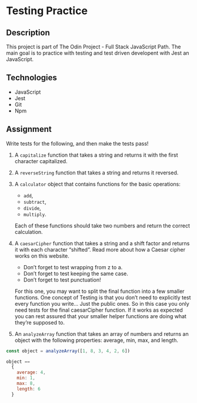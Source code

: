 # Testing Practice

## Description

This project is part of The Odin Project - Full Stack JavaScript Path. The main
goal is to practice with testing and test driven developent with Jest an JavaScript.

## Technologies

- JavaScript
- Jest
- Git
- Npm

## Assignment

Write tests for the following, and then make the tests pass!

1.  A `capitalize` function that takes a string and returns it with the first
    character capitalized.

2.  A `reverseString` function that takes a string and returns it reversed.

3.  A `calculator` object that contains functions for the basic operations:

    - `add`,
    - `subtract`,
    - `divide`,
    - `multiply`.

    Each of these functions should take two numbers and return the correct
    calculation.

4.  A `caesarCipher` function that takes a string and a shift factor and returns
    it with each character “shifted”. Read more about how a Caesar cipher works on
    this website.

    - Don’t forget to test wrapping from z to a.
    - Don’t forget to test keeping the same case.
    - Don’t forget to test punctuation!

    For this one, you may want to split the final function into a few smaller
    functions. One concept of Testing is that you don’t need to explicitly test
    every function you write… Just the public ones. So in this case you only
    need tests for the final caesarCipher function. If it works as expected you
    can rest assured that your smaller helper functions are doing what they’re
    supposed to.

6.  An `analyzeArray` function that takes an array of numbers and returns an object
    with the following properties: average, min, max, and length.

```js
const object = analyzeArray([1, 8, 3, 4, 2, 6])

object ==
  {
    average: 4,
    min: 1,
    max: 8,
    length: 6
  }
```

